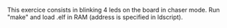 This exercice consists in blinking 4 leds on the board in chaser mode. Run "make" and load .elf in RAM (address is specified in ldscript).
